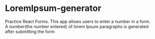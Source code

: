 # LoremIpsum-generator
Practice React Forms. This app allows users to enter a number in a form.  
A number(the number entered) of lorem Ipsum paragraphs is generated after submitting the form
